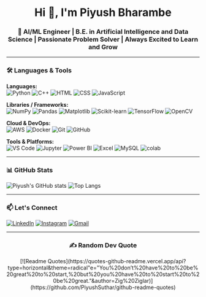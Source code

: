 <h1 align="center">Hi 👋, I'm Piyush Bharambe</h1>
<h3 align="center">🚀 AI/ML Engineer | B.E. in Artificial Intelligence and Data Science | Passionate Problem Solver | Always Excited to Learn and Grow</h3>

---

### 🛠️ Languages & Tools

**Languages:**  
![Python](https://img.shields.io/badge/-Python-3776AB?style=flat-square&logo=python&logoColor=white)
![C++](https://img.shields.io/badge/-C++-00599C?style=flat-square&logo=c%2B%2B&logoColor=white)
![HTML](https://img.shields.io/badge/-HTML-E34F26?style=flat-square&logo=html5&logoColor=white)
![CSS](https://img.shields.io/badge/-CSS-1572B6?style=flat-square&logo=css3&logoColor=white)
![JavaScript](https://img.shields.io/badge/-JavaScript-F7DF1E?style=flat-square&logo=javascript&logoColor=black)

**Libraries / Frameworks:**  
![NumPy](https://img.shields.io/badge/-NumPy-013243?style=flat-square&logo=numpy&logoColor=white)
![Pandas](https://img.shields.io/badge/-Pandas-150458?style=flat-square&logo=pandas&logoColor=white)
![Matplotlib](https://img.shields.io/badge/-Matplotlib-11557C?style=flat-square)
![Scikit-learn](https://img.shields.io/badge/-Scikit--learn-F7931E?style=flat-square&logo=scikit-learn&logoColor=white)
![TensorFlow](https://img.shields.io/badge/-TensorFlow-FF6F00?style=flat-square&logo=tensorflow&logoColor=white)
![OpenCV](https://img.shields.io/badge/-OpenCV-5C3EE8?style=flat-square&logo=opencv&logoColor=white)

**Cloud & DevOps:**  
![AWS](https://img.shields.io/badge/-AWS-232F3E?style=flat-square&logo=amazonaws&logoColor=white)
![Docker](https://img.shields.io/badge/-Docker-2496ED?style=flat-square&logo=docker&logoColor=white)
![Git](https://img.shields.io/badge/-Git-F05032?style=flat-square&logo=git&logoColor=white)
![GitHub](https://img.shields.io/badge/-GitHub-181717?style=flat-square&logo=github)

**Tools & Platforms:**  
![VS Code](https://img.shields.io/badge/-VSCode-007ACC?style=flat-square&logo=visual-studio-code&logoColor=white)
![Jupyter](https://img.shields.io/badge/-Jupyter-F37626?style=flat-square&logo=jupyter&logoColor=white)
![Power BI](https://img.shields.io/badge/-PowerBI-F2C811?style=flat-square&logo=powerbi&logoColor=black)
![Excel](https://img.shields.io/badge/-Excel-FFA500?style=flat-square&logo=powerbi&logoColor=black)
![MySQL](https://img.shields.io/badge/-MySQL-4479A1?style=flat-square&logo=mysql&logoColor=white)
![colab](https://img.shields.io/badge/-colab-4479A1?style=flat-square&logo=mysql&logoColor=orange)



---

### 📊 GitHub Stats
![Piyush's GitHub stats](https://github-readme-stats.vercel.app/api?username=PiyushBharambe&show_icons=true&theme=radical)
![Top Langs](https://github-readme-stats.vercel.app/api/top-langs/?username=PiyushBharambe&layout=compact&theme=radical)

---

### 📫 Let's Connect
[![LinkedIn](https://img.shields.io/badge/-LinkedIn-0077B5?style=flat-square&logo=linkedin&logoColor=white)](https://www.linkedin.com/in/piyush-bharambe-208895287)
[![Instagram](https://img.shields.io/badge/-Instagram-E4405F?style=flat-square&logo=instagram&logoColor=white)](https://www.instagram.com/piyush.__.bharambe__)
[![Gmail](https://img.shields.io/badge/-Gmail-D14836?style=flat-square&logo=gmail&logoColor=white)](mailto:piyushrb202@gmail.com)

---

<h3 align="center">✍️ Random Dev Quote</h3>

<p align="center">
  [![Readme Quotes](https://quotes-github-readme.vercel.app/api?type=horizontal&theme=radical&quote="You%20don’t%20have%20to%20be%20great%20to%20start,%20but%20you%20have%20to%20start%20to%20be%20great."&author=Zig%20Ziglar)](https://github.com/PiyushSuthar/github-readme-quotes)
</p>







